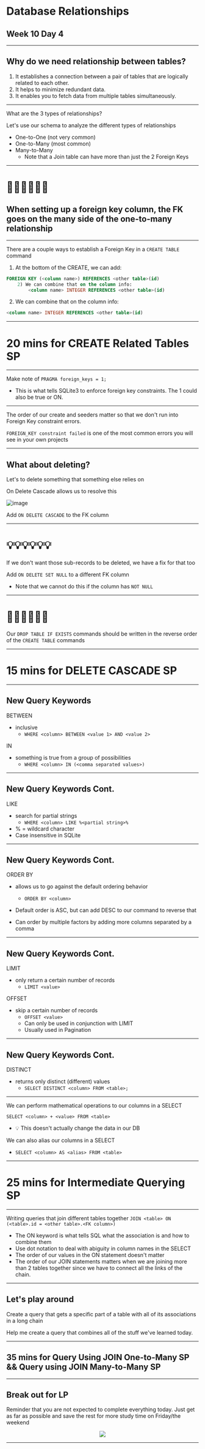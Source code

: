 # Database Relationships

## Week 10 Day 4

---

## Why do we need relationship between tables?

1. It establishes a connection between a pair of tables that are logically related to each other.
2. It helps to minimize redundant data.
3. It enables you to fetch data from multiple tables simultaneously.

---

What are the 3 types of relationships?

Let's use our schema to analyze the different types of relationships

- One-to-One (not very common)
- One-to-Many (most common)
- Many-to-Many
  - Note that a Join table can have more than just the 2 Foreign Keys

---

# 🧠🧠🧠🧠🧠🧠

## When setting up a foreign key column, the FK goes on the many side of the one-to-many relationship

---

There are a couple ways to establish a Foreign Key in a `CREATE TABLE` command

1. At the bottom of the CREATE, we can add:

```sql
FOREIGN KEY (<column name>) REFERENCES <other table>(id)
    2) We can combine that on the column info:
        <column name> INTEGER REFERENCES <other table>(id)
```

2. We can combine that on the column info:

```sql
<column name> INTEGER REFERENCES <other table>(id)
```

---

# 20 mins for CREATE Related Tables SP

---

Make note of `PRAGMA foreign_keys = 1;`

- This is what tells SQLite3 to enforce foreign key constraints. The 1 could also be true or ON.

---

The order of our create and seeders matter so that we don't run into Foreign Key constraint errors.

`FOREIGN_KEY constraint failed` is one of the most common errors you will see in your own projects

---

## What about deleting?

Let's to delete something that something else relies on

On Delete Cascade allows us to resolve this

![image](https://hackmd.io/_uploads/BknVTge06.png)

Add `ON DELETE CASCADE` to the FK column

---

# 💡💡💡💡💡💡

If we don't want those sub-records to be deleted, we have a fix for that too

Add `ON DELETE SET NULL` to a different FK column

- Note that we cannot do this if the column has `NOT NULL`

---

# 🧠🧠🧠🧠🧠🧠

Our `DROP TABLE IF EXISTS` commands should be written in the reverse order of the `CREATE TABLE` commands

---

# 15 mins for DELETE CASCADE SP

---

## New Query Keywords

BETWEEN

- inclusive
  - `WHERE <column> BETWEEN <value 1> AND <value 2>`

IN

- something is true from a group of possibilities
  - `WHERE <column> IN (<comma separated values>)`

---

## New Query Keywords Cont.

LIKE

- search for partial strings
  - `WHERE <column> LIKE %<partial string>%`
- % = wildcard character
- Case insensitive in SQLite

---

## New Query Keywords Cont.

ORDER BY

- allows us to go against the default ordering behavior

  - `ORDER BY <column>`

- Default order is ASC, but can add DESC to our command to reverse that
- Can order by multiple factors by adding more columns separated by a comma

---

## New Query Keywords Cont.

LIMIT

- only return a certain number of records
  - `LIMIT <value>`

OFFSET

- skip a certain number of records
  - `OFFSET <value>`
  - Can only be used in conjunction with LIMIT
  - Usually used in Pagination

---

## New Query Keywords Cont.

DISTINCT

- returns only distinct (different) values
  - `SELECT DISTINCT <column> FROM <table>;`

---

We can perform mathematical operations to our columns in a SELECT

`SELECT <column> + <value> FROM <table>`

- 💡 This doesn't actually change the data in our DB

We can also alias our columns in a SELECT

- `SELECT <column> AS <alias> FROM <table>`

---

# 25 mins for Intermediate Querying SP

---

Writing queries that join different tables together
`JOIN <table> ON (<table>.id = <other table>.<FK column>)`

- The ON keyword is what tells SQL what the association is and how to combine them
- Use dot notation to deal with abiguity in column names in the SELECT
- The order of our values in the ON statement doesn't matter
- The order of our JOIN statements matters when we are joining more than 2 tables together since we have to connect all the links of the chain.

---

## Let's play around

Create a query that gets a specific part of a table with all of its associations in a long chain

Help me create a query that combines all of the stuff we've learned today.

---

## 35 mins for Query Using JOIN One-to-Many SP && Query using JOIN Many-to-Many SP

---

## Break out for LP

Reminder that you are not expected to complete everything today. Just get as far as possible and save the rest for more study time on Friday/the weekend

<div style="display: flex; justify-content: center">
  <img style="max-height: 350px;" src="https://hackmd.io/_uploads/rkuB-blA6.png" />
</div>

---
